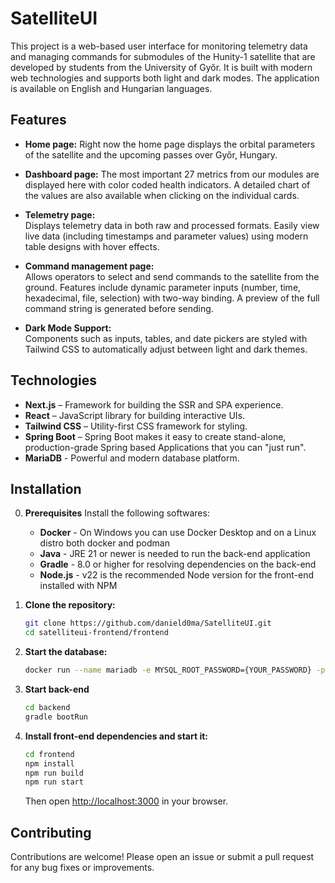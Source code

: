 # SatelliteUI

This project is a web-based user interface for monitoring telemetry data and managing commands for submodules of the Hunity-1 satellite that are developed by students from the University of Győr. It is built with modern web technologies and supports both light and dark modes. The application is available on English and Hungarian languages.

## Features

- **Home page:**
  Right now the home page displays the orbital parameters of the satellite and the upcoming passes over Győr, Hungary.

- **Dashboard page:**
  The most important 27 metrics from our modules are displayed here with color coded health indicators. A detailed chart of the values are also available when clicking on the individual cards.

- **Telemetry page:**  
  Displays telemetry data in both raw and processed formats. Easily view live data (including timestamps and parameter values) using modern table designs with hover effects.

- **Command management page:**  
  Allows operators to select and send commands to the satellite from the ground. Features include dynamic parameter inputs (number, time, hexadecimal, file, selection) with two-way binding. A preview of the full command string is generated before sending.

- **Dark Mode Support:**  
  Components such as inputs, tables, and date pickers are styled with Tailwind CSS to automatically adjust between light and dark themes.

## Technologies

- **Next.js** – Framework for building the SSR and SPA experience.
- **React** – JavaScript library for building interactive UIs.
- **Tailwind CSS** – Utility-first CSS framework for styling.
- **Spring Boot** – Spring Boot makes it easy to create stand-alone, production-grade Spring based Applications that you can "just run".
- **MariaDB** - Powerful and modern database platform.

## Installation

0. **Prerequisites**
   Install the following softwares:

   - **Docker** - On Windows you can use Docker Desktop and on a Linux distro both docker and podman
   - **Java** - JRE 21 or newer is needed to run the back-end application
   - **Gradle** - 8.0 or higher for resolving dependencies on the back-end
   - **Node.js** - v22 is the recommended Node version for the front-end installed with NPM

1. **Clone the repository:**

   ```sh
   git clone https://github.com/danield0ma/SatelliteUI.git
   cd satelliteui-frontend/frontend
   ```

2. **Start the database:**

   ```sh
   docker run --name mariadb -e MYSQL_ROOT_PASSWORD={YOUR_PASSWORD} -p 3306:3306 -d mariadb:latest
   ```

3. **Start back-end**

   ```sh
   cd backend
   gradle bootRun
   ```

4. **Install front-end dependencies and start it:**

   ```sh
   cd frontend
   npm install
   npm run build
   npm run start
   ```

   Then open [http://localhost:3000](http://localhost:3000) in your browser.

## Contributing

Contributions are welcome! Please open an issue or submit a pull request for any bug fixes or improvements.
